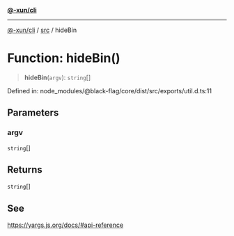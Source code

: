 [**@-xun/cli**](../../README.md)

***

[@-xun/cli](../../README.md) / [src](../README.md) / hideBin

# Function: hideBin()

> **hideBin**(`argv`): `string`[]

Defined in: node\_modules/@black-flag/core/dist/src/exports/util.d.ts:11

## Parameters

### argv

`string`[]

## Returns

`string`[]

## See

https://yargs.js.org/docs/#api-reference

